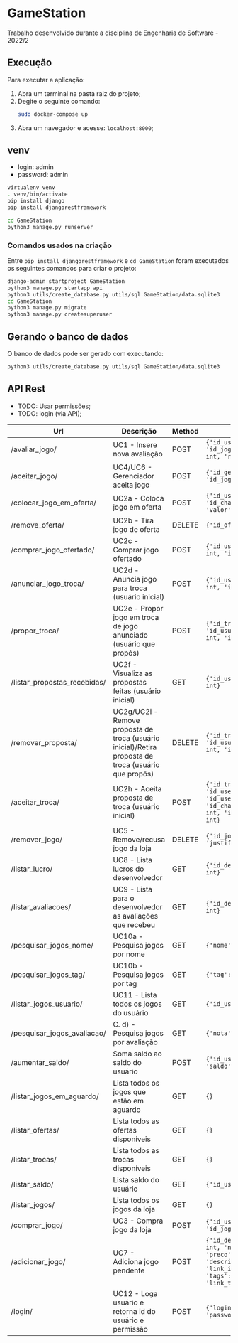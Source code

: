 # GameStation

Trabalho desenvolvido durante a disciplina de Engenharia de Software - 2022/2

## Execução

Para executar a aplicação:

1. Abra um terminal na pasta raiz do projeto;
2. Degite o seguinte comando:
    ```bash
    sudo docker-compose up
    ```
3. Abra um navegador e acesse: `localhost:8000`;

## venv

* login: admin
* password: admin

```bash
virtualenv venv
. venv/bin/activate
pip install django
pip install djangorestframework

cd GameStation
python3 manage.py runserver
```

### Comandos usados na criação

Entre `pip install djangorestframework` e `cd GameStation` foram executados os seguintes comandos para criar o projeto:

```bash
django-admin startproject GameStation
python3 manage.py startapp api
python3 utils/create_database.py utils/sql GameStation/data.sqlite3
cd GameStation
python3 manage.py migrate
python3 manage.py createsuperuser
```

## Gerando o banco de dados

O banco de dados pode ser gerado com executando:

```bash
python3 utils/create_database.py utils/sql GameStation/data.sqlite3
```

## API Rest

* TODO: Usar permissões;
* TODO: login (via API);

Url|Descrição|Method|Args|Permission
-|-|-|-|-
/avaliar_jogo/|UC1 - Insere nova avaliação|POST|`{'id_usuario': int, 'id_jogo': int, 'nota': int, 'resenha': str}`|`(Permission.USER, )`
/aceitar_jogo/|UC4/UC6 - Gerenciador aceita jogo|POST|`{'id_gerenciador': int, 'id_jogo': int}`|`(Permission.ADMIN, )`
/colocar_jogo_em_oferta/|UC2a - Coloca jogo em oferta|POST|`{'id_usuario': int, 'id_chave': int, 'valor': float}`|`(Permission.USER, )`
/remove_oferta/|UC2b - Tira jogo de oferta|DELETE|`{'id_oferta': int}`|`(Permission.USER, )`
/comprar_jogo_ofertado/|UC2c - Comprar jogo ofertado|POST|`{'id_usuario_comprando': int, 'id_oferta': int}`|`(Permission.USER, )`
/anunciar_jogo_troca/|UC2d - Anuncia jogo para troca (usuário inicial)|POST|`{'id_usuario_inicial': int, 'id_chave': int}`|`(Permission.USER, )`
/propor_troca/|UC2e - Propor jogo em troca de jogo anunciado (usuário que propôs)|POST|`{'id_troca': int, 'id_usuario_propos': int, 'id_chave': int}`|`(Permission.USER, )`
/listar_propostas_recebidas/|UC2f - Visualiza as propostas feitas (usuário inicial)|GET|`{'id_usuario_inicial': int}`|`(Permission.USER, )`
/remover_proposta/|UC2g/UC2i - Remove proposta de troca (usuário inicial)/Retira proposta de troca (usuário que propôs)|DELETE|`{'id_troca': int, 'id_usuario_propos': int, 'id_chave': int}`|`(Permission.USER, )`
/aceitar_troca/|UC2h - Aceita proposta de troca (usuário inicial)|POST|`{'id_troca': int, 'id_user_iniciou': int, 'id_user_aceitou': int, 'id_chave_proposto': int, 'id_chave_aceito': int}`|`(Permission.USER, )`
/remover_jogo/|UC5 - Remove/recusa jogo da loja|DELETE|`{'id_jogo': int, 'justificativa': str}`|`(Permission.DEV, Permission.ADMIN)`
/listar_lucro/|UC8 - Lista lucros do desenvolvedor|GET|`{'id_desenvolvedor': int}`|`(Permission.DEV, )`
/listar_avaliacoes/|UC9 - Lista para o desenvolvedor as avaliações que recebeu|GET|`{'id_desenvolvedor': int}`|`(Permission.DEV, )`
/pesquisar_jogos_nome/|UC10a - Pesquisa jogos por nome|GET|`{'nome': str}`|`(Permission.USER, )`
/pesquisar_jogos_tag/|UC10b - Pesquisa jogos por tag|GET|`{'tag': str}`|`(Permission.USER, )`
/listar_jogos_usuario/|UC11 - Lista todos os jogos do usuário|GET|`{'id_usuario': int}`|`(Permission.USER, )`
/pesquisar_jogos_avaliacao/|C. d) - Pesquisa jogos por avaliação|GET|`{'nota': float}`|`(Permission.USER, )`
/aumentar_saldo/|Soma saldo ao saldo do usuário|POST|`{'id_usuario': int, 'saldo': float}`|`(Permission.USER, )`
/listar_jogos_em_aguardo/|Lista todos os jogos que estão em aguardo|GET|`{}`|`(Permission.DEV, )`
/listar_ofertas/|Lista todos as ofertas disponíveis|GET|`{}`|`(Permission.USER, )`
/listar_trocas/|Lista todos as trocas disponíveis|GET|`{}`|`(Permission.USER, )`
/listar_saldo/|Lista saldo do usuário|GET|`{'id_usuario': int}`|`(Permission.USER, )`
/listar_jogos/|Lista todos os jogos da loja|GET|`{}`|`(Permission.USER, )`
/comprar_jogo/|UC3 - Compra jogo da loja|POST|`{'id_usuario': int, 'id_jogo': int}`|`(Permission.USER, )`
/adicionar_jogo/|UC7 - Adiciona jogo pendente|POST|`{'id_desenvolvedor': int, 'nome': str, 'preco': float, 'descricao': str, 'link_imagens': str, 'tags': list[str], 'link_trailer': str}`|`(Permission.DEV, )`
/login/|UC12 - Loga usuário e retorna id do usuário e permissão|POST|`{'login': str, 'password': str}`|`(Permission.NONE, Permission.USER, Permission.DEV, Permission.ADMIN)`
